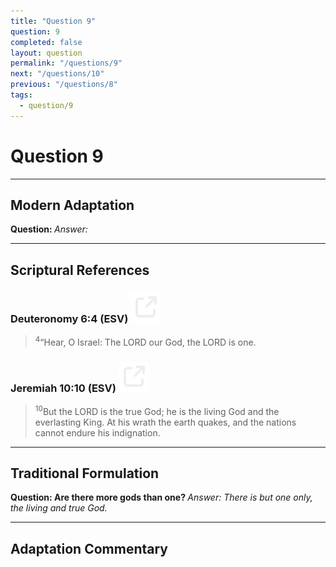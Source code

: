 ```yaml
---
title: "Question 9"
question: 9
completed: false
layout: question
permalink: "/questions/9"
next: "/questions/10"
previous: "/questions/8"
tags:
  - question/9
---
```

# Question 9
---
## Modern Adaptation
<strong>
    Question:
</strong>

<em>
    Answer:
</em>

---
## Scriptural References
### Deuteronomy 6:4 (ESV) <a href="https://biblegateway.com/passage/?search=Deuteronomy+6%3A4&version=ESV"><img src="/assets/svg/link.svg"/></a>
> <sup>4</sup>“Hear, O Israel: The LORD our God, the LORD is one.

### Jeremiah 10:10 (ESV) <a href="https://biblegateway.com/passage/?search=Jeremiah+10%3A10&version=ESV"><img src="/assets/svg/link.svg"/></a>
> <sup>10</sup>But the LORD is the true God; he is the living God and the everlasting King. At his wrath the earth quakes, and the nations cannot endure his indignation.

---
## Traditional Formulation
<strong>
    Question: Are there more gods than one?
</strong>

<em>
    Answer: There is but one only, the living and true God.
</em>

---
## Adaptation Commentary
